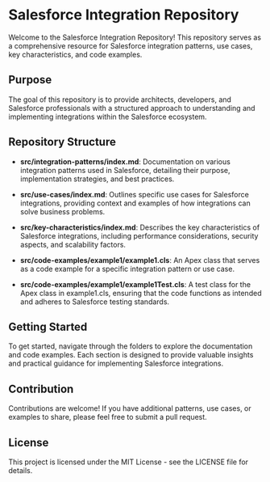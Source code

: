# Salesforce Integration Repository

Welcome to the Salesforce Integration Repository! This repository serves as a comprehensive resource for Salesforce integration patterns, use cases, key characteristics, and code examples. 

## Purpose

The goal of this repository is to provide architects, developers, and Salesforce professionals with a structured approach to understanding and implementing integrations within the Salesforce ecosystem.

## Repository Structure

- **src/integration-patterns/index.md**: Documentation on various integration patterns used in Salesforce, detailing their purpose, implementation strategies, and best practices.
  
- **src/use-cases/index.md**: Outlines specific use cases for Salesforce integrations, providing context and examples of how integrations can solve business problems.
  
- **src/key-characteristics/index.md**: Describes the key characteristics of Salesforce integrations, including performance considerations, security aspects, and scalability factors.
  
- **src/code-examples/example1/example1.cls**: An Apex class that serves as a code example for a specific integration pattern or use case.
  
- **src/code-examples/example1/example1Test.cls**: A test class for the Apex class in example1.cls, ensuring that the code functions as intended and adheres to Salesforce testing standards.

## Getting Started

To get started, navigate through the folders to explore the documentation and code examples. Each section is designed to provide valuable insights and practical guidance for implementing Salesforce integrations.

## Contribution

Contributions are welcome! If you have additional patterns, use cases, or examples to share, please feel free to submit a pull request.

## License

This project is licensed under the MIT License - see the LICENSE file for details.